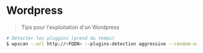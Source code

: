 # Wordpress

> Tips pour l'exploitation d'un Wordpress

```bash
# Détecter les pluggins (prend du temps)
$ wpscan --url http://<FQDN> --plugins-detection aggressive --random-user-agent -t 20
```

